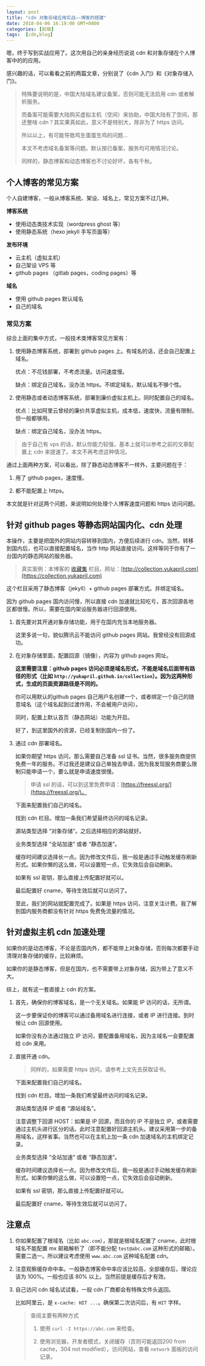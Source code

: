 ```yaml
---
layout: post
title: "cdn 对象存储应用实战——博客的搭建"
date: 2018-04-06 16:19:00 GMT+0800
categories: [前端]
tags:  [cdn,blog]
---
```


嗯，终于写到实战应用了。这次用自己的亲身经历说说 cdn 和对象存储在个人博客中的的应用。

感兴趣的话，可以看看之前的两篇文章，分别说了《cdn 入门》和《对象存储入门》。

<!-- more -->

> 特殊要说明的是，中国大陆域名建议备案，否则可能无法启用 cdn 或者解析服务。
>
> 而备案可能需要大陆购买虚拟主机（空间）来协助，中国大陆有了空间，那还整啥 cdn？其实果真如此，意义不是特别大，除非为了 https 访问。
>
> 所以以上，有可能导致鸡生蛋蛋生鸡的问题...
>
> 本文不考虑域名备案等问题。默认按已备案，服务均可用情况讨论。
>
> 同样的，静态博客和动态博客也不讨论好坏，各有千秋。

## 个人博客的常见方案

个人自建博客，一般从博客系统、架设、域名上，常见方案不过几种。

**博客系统**

* 使用动态类技术实现（wordpress ghost 等）
* 使用静态系统（hexo jekyll 手写页面等）

**发布环境**

* 云主机（虚拟主机）
* 自己架设 VPS 等
* github pages （gitlab pages，coding pages）等

**域名**

* 使用 github pages 默认域名
* 自己的域名

### 常见方案

综合上面的集中方式，一般技术类博客常见方案有：

1. 使用静态博客系统，部署到 github pages 上。有域名的话，还会自己配置上域名。

    优点：不花钱部署，不考虑流量。访问速度慢。

    缺点：绑定自己域名，没办法 https。不绑定域名，默认域名不够个性。

2. 使用静态或者动态博客系统，部署到廉价虚拟主机上。同时配置自己的域名。

    优点：比如阿里云曾经的廉价共享虚拟主机，成本低，速度快，流量有限制，但一般都够用。

    缺点：绑定自己域名，没办法 https。

> 由于自己有 vps 的话，默认你能力较强，基本上就可以参考之前的文章配置上 cdn 来提速了。本文不再考虑这种情况。

通过上面两种方案，可以看出，除了静态动态博客不一样外，主要问题在于：

1. 用了 github pages，速度慢。

2. 都不能配置上 https。

本文就是针对这两个问题，来说明如何处理个人博客速度问题和 https 访问问题。

## 针对 github pages 等静态网站国内化、cdn 处理

本操作，主要是把国外的网站内容转移到国内，方便后续进行 cdn。当然，转移到国内后，也可以直接配置域名，当作 http 网站直接访问。这样等同于你有了一台国内的静态网站的服务器。

> 真实案例：本博客的 [收藏集](https://collection.yukapril.com) 栏目。网址：[http://collection.yukapril.com](https://collection.yukapril.com)

这个栏目采用了静态博客（jekyll）+ github pages 部署方式。并绑定域名。

因为 github pages 国内访问慢，所以直接 cdn 加速就比较吃亏，首次回源各地区都很慢。所以，需要在国内架设服务器进行回源使用。

1. 首先要对其开通对象存储功能，用于在国内充当本地服务器。

    这里多说一句，貌似腾讯云不能访问 github pages 网站。我曾经没有回源成功。

2. 在对象存储里面，配置回源（镜像），内容为 github pages 网址。
    
    **这里需要注意：github pages 访问必须是域名形式，不能是域名后面带有路径的形式（比如 `http://yukapril.github.io/collection`）。因为这两种形式，生成的页面资源路径是不同的。**
    
    你可以用默认的github pages 自己用户名创建一个，或者绑定一个自己的随意域名（这个域名起到过渡作用，不会被用户访问）。
    
    同时，配置上默认首页（静态网站）功能为开启。

    好了，到这里国外的资源，已经复制到国内一份了。
    
3. 通过 cdn 部署域名。

    如果你期望 https 访问，那么需要自己准备 ssl 证书。当然，很多服务商提供免费一年的服务。不过我还是建议自己单独去申请，因为我发现服务商要么限制只能申请一个，要么就是申请速度很慢。

    > 申请 ssl 的话，可以到这里免费申请：[https://freessl.org/](https://freessl.org/)。

    下面来配置我们自己的域名。

    找到 cdn 栏目。增加一条我们希望最终访问的域名记录。

    源站类型选择 “对象存储”。之后选择相应的源站就好。

    业务类型选择 “全站加速” 或者 “静态加速”。

    缓存时间建议选择长一点。因为修改文件后，我一般是通过手动触发缓存刷新形式。如果你懒的这么做，可以设置短一点，它失效后会自动刷新。

    如果有 ssl 密钥，那么直接上传配置好就可以。

    最后配置好 cname，等待生效后就可以访问了。

    至此，我们的网站就配置完成了。如果是 https 访问，注意关注计费。我了解到国内服务商都没有针对 https 免费免流量的情况。

## 针对虚拟主机 cdn 加速处理

如果你的是动态博客，不论是否国内外，都不能带上对象存储，否则每次都要手动清理对象存储的缓存，比较麻烦。

如果你的是静态博客，但是在国内，也不需要带上对象存储，因为带上了意义不大。

综上，就有这一套直接上 cdn 的方案。

1. 首先，确保你的博客域名，是一个无关域名。如果能 IP 访问的话，无所谓。

    这一步要保证你的博客可以通过备用域名进行连接，或者 IP 进行连接。到时候让 cdn 回源使用。

    如果你没有办法通过独立 IP 访问，要配置备用域名，因为主域名一会要配置给 cdn 来用。

2. 直接开通 cdn。

    > 同样的，如果需要 https 访问，请参考上文先去获取证书。

    下面来配置我们自己的域名。

    找到 cdn 栏目。增加一条我们希望最终访问的域名记录。

    源站类型选择 IP 或者 “源站域名”。

    注意调整下回源 HOST：如果是 IP 回源，而且你的 IP 不是独立 IP，或者需要通过主机头进行区分的话。此时注意配置好回源主机头。建议采用第一步的备用域名，这样省事。当然也可以在主机上加一条 cdn 加速域名的主机绑定记录。

    业务类型选择 “全站加速” 或者 “静态加速”。

    缓存时间建议选择长一点。因为修改文件后，我一般是通过手动触发缓存刷新形式。如果你懒的这么做，可以设置短一点，它失效后会自动刷新。

    如果有 ssl 密钥，那么直接上传配置好就可以。

    最后配置好 cname，等待生效后就可以访问了。

## 注意点

1. 你如果配置了根域名（比如 `abc.com`），那就是根域名配置了 cname，此时根域名不能配置 mx 邮箱解析了（即不能分配 `test@abc.com` 这种形式的邮箱）。需要二选一。所以建议考虑使用 `www.abc.com` 这种域名配置 cdn。

2. 注意观察缓存命中率。一般静态博客命中率应该比较高，全部缓存后，理论应该为 100%。一般也应该 80% 以上。当然前提是缓存后才有效。

3. 自己访问 cdn 域名试试看，一般 cdn 厂商都会有特殊文件头返回。

    比如阿里云，是 `x-cache: HIT ...`。确保第二次访问后，有 `HIT` 字样。

    > 查阅主要有两种方式
    >
    > 1. 使用 `curl -I https://abc.com` 来检查。
    >
    > 2. 使用浏览器，开发者模式，关闭缓存（否则可能返回200 from cache，304 not modified），访问网站，查看 `network` 面板的访问记录。